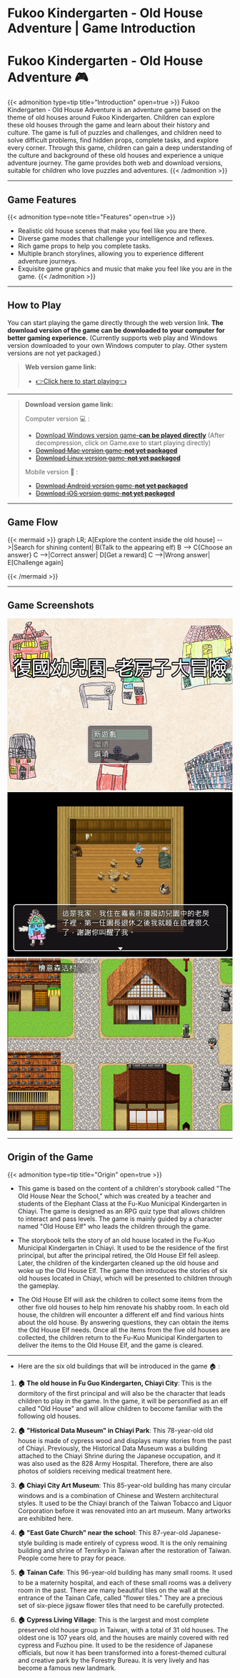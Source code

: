 # Fukoo Kindergarten - Old House Adventure | Game Introduction


<!-- {{< figure src="featured-image.png" alt="Fukoo Kindergarten - Old House Adventure" caption="Fukoo Kindergarten - Old House Adventure" >}} -->

# Fukoo Kindergarten - Old House Adventure :video_game:

{{< admonition type=tip title="Introduction" open=true >}}
Fukoo Kindergarten - Old House Adventure is an adventure game based on the theme of old houses around Fukoo Kindergarten. Children can explore these old houses through the game and learn about their history and culture. The game is full of puzzles and challenges, and children need to solve difficult problems, find hidden props, complete tasks, and explore every corner. Through this game, children can gain a deep understanding of the culture and background of these old houses and experience a unique adventure journey. The game provides both web and download versions, suitable for children who love puzzles and adventures.
{{< /admonition >}}

---

## Game Features

{{< admonition type=note title="Features" open=true >}}
- Realistic old house scenes that make you feel like you are there.
- Diverse game modes that challenge your intelligence and reflexes.
- Rich game props to help you complete tasks.
- Multiple branch storylines, allowing you to experience different adventure journeys.
- Exquisite game graphics and music that make you feel like you are in the game.
{{< /admonition >}}

---

## How to Play

You can start playing the game directly through the web version link. **The download version of the game can be downloaded to your computer for better gaming experience.** (Currently supports web play and Windows version downloaded to your own Windows computer to play. Other system versions are not yet packaged.)

> **Web version game link:**
> - [:point_right:Click here to start playing:point_left:](https://jiunjiun69.github.io/Fukoo-OldHouseAdventure/)
>
---
> 
> **Download version game link:**
> 
> Computer version :computer: :
> - [Download Windows version game-__can be played directly__](https://drive.google.com/file/d/10BX_9QLOf7vtHDZZOJYdf3BOy1S1o86t/view?usp=share_link) (After decompression, click on Game.exe to start playing directly)
> - ~~[Download Mac version game-__not yet packaged__](/Fukoo-OldHouseAdventure-Website/87?)~~
> - ~~[Download Linux version game-__not yet packaged__](/Fukoo-OldHouseAdventure-Website/87?)~~
>
> Mobile version :iphone: :
> - ~~[Download Android version game-__not yet packaged__](/Fukoo-OldHouseAdventure-Website/87?)~~
> - ~~[Download iOS version game-__not yet packaged__](/Fukoo-OldHouseAdventure-Website/87?)~~


---

## Game Flow

{{< mermaid >}}
graph LR;
    A[Explore the content inside the old house] -->|Search for shining content| B(Talk to the appearing elf)
    B --> C{Choose an answer}
    C -->|Correct answer| D[Get a reward]
    C -->|Wrong answer| E[Challenge again]

{{< /mermaid >}}

---

## Game Screenshots

![Game screenshot 1](game-screenshot.png "Game screenshot 1")
![Game screenshot 2](game-screenshot1.png "Game screenshot 2")
![Game screenshot 3](game-screenshot2.png "Game screenshot 3")

---

## Origin of the Game

{{< admonition type=tip title="Origin" open=true >}}
- This game is based on the content of a children's storybook called "The Old House Near the School," which was created by a teacher and students of the Elephant Class at the Fu-Kuo Municipal Kindergarten in Chiayi. The game is designed as an RPG quiz type that allows children to interact and pass levels. The game is mainly guided by a character named "Old House Elf" who leads the children through the game.

- The storybook tells the story of an old house located in the Fu-Kuo Municipal Kindergarten in Chiayi. It used to be the residence of the first principal, but after the principal retired, the Old House Elf fell asleep. Later, the children of the kindergarten cleaned up the old house and woke up the Old House Elf. The game then introduces the stories of six old houses located in Chiayi, which will be presented to children through the gameplay.

- The Old House Elf will ask the children to collect some items from the other five old houses to help him renovate his shabby room. In each old house, the children will encounter a different elf and find various hints about the old house. By answering questions, they can obtain the items the Old House Elf needs. Once all the items from the five old houses are collected, the children return to the Fu-Kuo Municipal Kindergarten to deliver the items to the Old House Elf, and the game is cleared.

---

- Here are the six old buildings that will be introduced in the game :house: :

1. **:house: The old house in Fu Guo Kindergarten, Chiayi City**: This is the dormitory of the first principal and will also be the character that leads children to play in the game. In the game, it will be personified as an elf called "Old House" and will allow children to become familiar with the following old houses.
   
2. **:house: "Historical Data Museum" in Chiayi Park**: This 78-year-old old house is made of cypress wood and displays many stories from the past of Chiayi. Previously, the Historical Data Museum was a building attached to the Chiayi Shrine during the Japanese occupation, and it was also used as the 828 Army Hospital. Therefore, there are also photos of soldiers receiving medical treatment here.
   
3. **:house: Chiayi City Art Museum**: This 85-year-old building has many circular windows and is a combination of Chinese and Western architectural styles. It used to be the Chiayi branch of the Taiwan Tobacco and Liquor Corporation before it was renovated into an art museum. Many artworks are exhibited here.

4. **:house: "East Gate Church" near the school**: This 87-year-old Japanese-style building is made entirely of cypress wood. It is the only remaining building and shrine of Tenrikyo in Taiwan after the restoration of Taiwan. People come here to pray for peace.
   
5. **:house: Tainan Cafe**: This 96-year-old building has many small rooms. It used to be a maternity hospital, and each of these small rooms was a delivery room in the past. There are many beautiful tiles on the wall at the entrance of the Tainan Cafe, called "flower tiles." They are a precious set of six-piece jigsaw flower tiles that need to be carefully protected.
   
6. **:house: Cypress Living Village**: This is the largest and most complete preserved old house group in Taiwan, with a total of 31 old houses. The oldest one is 107 years old, and the houses are mainly covered with red cypress and Fuzhou pine. It used to be the residence of Japanese officials, but now it has been transformed into a forest-themed cultural and creative park by the Forestry Bureau. It is very lively and has become a famous new landmark.
